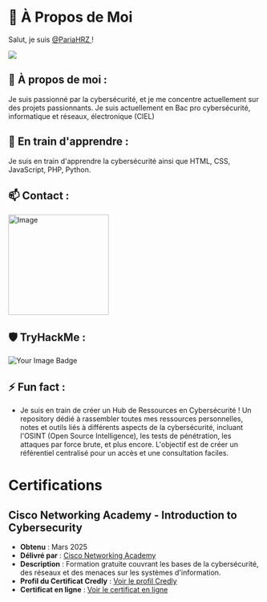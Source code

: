 # 👤 À Propos de Moi

Salut, je suis <a href="https://discordapp.com/users/633695329841184788">
    @PariaHRZ
</a>!

<picture>
  <source
    srcset="https://github-readme-stats.vercel.app/api?username=PariaHRZ&show_icons=true&theme=dark"
    media="(prefers-color-scheme: dark)"
  />
  <source
    srcset="https://github-readme-stats.vercel.app/api?username=PariaHRZ&show_icons=true"
    media="(prefers-color-scheme: dark), (prefers-color-scheme: no-preference)"
  />
  <img src="https://github-readme-stats.vercel.app/api?username=PariaHRZ&show_icons=true" />
</picture>

## 🌟 À propos de moi :

Je suis passionné par la cybersécurité, et je me concentre actuellement sur des projets passionnants.
Je suis actuellement en Bac pro cybersécurité, informatique et réseaux, électronique (CIEL)

## 📘 En train d'apprendre :

Je suis en train d'apprendre la cybersécurité ainsi que HTML, CSS, JavaScript, PHP, Python.

## 📫 Contact :

<a href="https://discordapp.com/users/633695329841184788">
    <img src="https://github.com/PariaHRZ/PariaHRZ/assets/167918126/c082e65d-713e-4d31-be0a-f32e64b4a50c" alt="Image" width="200"/>
</a>


## 🛡️ TryHackMe :

<img src="https://tryhackme-badges.s3.amazonaws.com/PariaHRZ.png" alt="Your Image Badge" />

## ⚡ Fun fact :

- Je suis en train de créer un Hub de Ressources en Cybersécurité ! Un repository dédié à rassembler toutes mes ressources personnelles, notes et outils liés à différents aspects de la cybersécurité, incluant l'OSINT (Open Source Intelligence), les tests de pénétration, les attaques par force brute, et plus encore. L'objectif est de créer un référentiel centralisé pour un accès et une consultation faciles.

# Certifications

## Cisco Networking Academy - Introduction to Cybersecurity
- **Obtenu** : Mars 2025
- **Délivré par** : [Cisco Networking Academy](https://www.netacad.com)
- **Description** : Formation gratuite couvrant les bases de la cybersécurité, des réseaux et des menaces sur les systèmes d'information.
- **Profil du Certificat Credly** : [Voir le profil Credly](https://www.credly.com/badges/a13c4fd0-fc4c-4af7-8011-dd38bcd18077/public_url)
- **Certificat en ligne** : [Voir le certificat en ligne](https://raw.githubusercontent.com/PariaHRZ/PariaHRZ/refs/heads/main/ciscoyIntroductionToCybersecurity.png)
